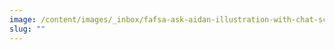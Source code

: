 ```yaml
---
image: /content/images/_inbox/fafsa-ask-aidan-illustration-with-chat-screen-600.png
slug: ""
---
```

